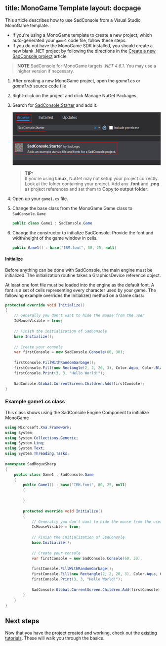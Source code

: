 title: MonoGame Template
layout: docpage
---

This article describes how to use SadConsole from a Visual Studio MonoGame template.

- If you're using a MonoGame template to create a new project, which auto-generated your `game1` code file, follow these steps. 
- If you do not have the MonoGame SDK installed, you should create a new blank .NET project by following the directions in the [Create a new SadConsole project](create-a-new-sadconsole-project.md) article.

>**NOTE**
>SadConsole for MonoGame targets *.NET 4.6.1*. You may use a higher version if necessary.

1. After creating a new MonoGame project, open the *game1.cs* or *game1.vb* source code file
2. Right-click on the project and click Manage NuGet Packages.
5. Search for [SadConsole.Starter](https://www.nuget.org/packages/SadConsole.Starter/) and add it.

    ![nuget preview](images/part1-nuget.png)

    >**TIP:**  
    >If you're using **Linux**, NuGet may not setup your project correctly. Look at the folder containing your project. Add any **.font** and **.png** as project references and set them to **Copy to output folder**.

6. Open up your `game1.cs` file.
7. Change the base class from the MonoGame Game class to `SadConsole.Game`

    ```csharp
    public class Game1 : SadConsole.Game
    ```

8. Change the constructor to initialize SadConsole. Provide the font and width/height of the game window in cells.

    ```csharp
    public Game1() : base("IBM.font", 80, 25, null)
    ```

#### Initialize
Before anything can be done with SadConsole, the main engine must be initialized. The initialization routine takes a GraphicsDevice reference object. 

At least one font file must be loaded into the engine as the default font. A font is a set of cells representing every character used by your game. The following example overrides the Initialize() method on a Game class:

```csharp
protected override void Initialize()
{
    // Generally you don't want to hide the mouse from the user
    IsMouseVisible = true;

    // Finish the initialization of SadConsole
    base.Initialize();

    // Create your console
    var firstConsole = new SadConsole.Console(60, 30);

    firstConsole.FillWithRandomGarbage();
    firstConsole.Fill(new Rectangle(2, 2, 20, 3), Color.Aqua, Color.Black, 0);
    firstConsole.Print(3, 3, "Hello World!");

    SadConsole.Global.CurrentScreen.Children.Add(firstConsole);
}
```

### Example game1.cs class

This class shows using the SadConsole Engine Component to initialize MonoGame

```csharp
using Microsoft.Xna.Framework;
using System;
using System.Collections.Generic;
using System.Linq;
using System.Text;
using System.Threading.Tasks;

namespace SadRogueSharp
{
    public class Game1 : SadConsole.Game
    {
        public Game1() : base("IBM.font", 80, 25, null)
        {
            
        }

        protected override void Initialize()
        {
            // Generally you don't want to hide the mouse from the user
            IsMouseVisible = true;

            // Finish the initialization of SadConsole
            base.Initialize();

            // Create your console
            var firstConsole = new SadConsole.Console(60, 30);

            firstConsole.FillWithRandomGarbage();
            firstConsole.Fill(new Rectangle(2, 2, 20, 3), Color.Aqua, Color.Black, 0);
            firstConsole.Print(3, 3, "Hello World!");

            SadConsole.Global.CurrentScreen.Children.Add(firstConsole);
        }
    }
}
```

## Next steps

Now that you have the project created and working, check out the [existing tutorials](index.md). These will walk you through the basics.